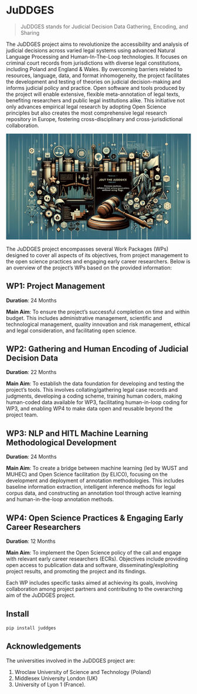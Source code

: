 # JuDDGES


<!-- WARNING: THIS FILE WAS AUTOGENERATED! DO NOT EDIT! -->

> JuDDGES stands for Judicial Decision Data Gathering, Encoding, and
> Sharing

The JuDDGES project aims to revolutionize the accessibility and analysis
of judicial decisions across varied legal systems using advanced Natural
Language Processing and Human-In-The-Loop technologies. It focuses on
criminal court records from jurisdictions with diverse legal
constitutions, including Poland and England & Wales. By overcoming
barriers related to resources, language, data, and format inhomogeneity,
the project facilitates the development and testing of theories on
judicial decision-making and informs judicial policy and practice. Open
software and tools produced by the project will enable extensive,
flexible meta-annotation of legal texts, benefiting researchers and
public legal institutions alike. This initiative not only advances
empirical legal research by adopting Open Science principles but also
creates the most comprehensive legal research repository in Europe,
fostering cross-disciplinary and cross-jurisdictional collaboration.

![baner](https://github.com/pwr-ai/JuDDGES/blob/bffb1d75ba7c78f101fc94bd9086499886b2c128/nbs/images/baner.png)

The JuDDGES project encompasses several Work Packages (WPs) designed to
cover all aspects of its objectives, from project management to the open
science practices and engaging early career researchers. Below is an
overview of the project’s WPs based on the provided information:

## WP1: Project Management

**Duration**: 24 Months

**Main Aim**: To ensure the project’s successful completion on time and
within budget. This includes administrative management, scientific and
technological management, quality innovation and risk management,
ethical and legal consideration, and facilitating open science.

## WP2: Gathering and Human Encoding of Judicial Decision Data

**Duration**: 22 Months

**Main Aim**: To establish the data foundation for developing and
testing the project’s tools. This involves collating/gathering legal
case records and judgments, developing a coding scheme, training human
coders, making human-coded data available for WP3, facilitating
human-in-loop coding for WP3, and enabling WP4 to make data open and
reusable beyond the project team.

## WP3: NLP and HITL Machine Learning Methodological Development

**Duration**: 24 Months

**Main Aim**: To create a bridge between machine learning (led by WUST
and MUHEC) and Open Science facilitation (by ELICO), focusing on the
development and deployment of annotation methodologies. This includes
baseline information extraction, intelligent inference methods for legal
corpus data, and constructing an annotation tool through active learning
and human-in-the-loop annotation methods.

## WP4: Open Science Practices & Engaging Early Career Researchers

**Duration**: 12 Months

**Main Aim**: To implement the Open Science policy of the call and
engage with relevant early career researchers (ECRs). Objectives include
providing open access to publication data and software,
disseminating/exploiting project results, and promoting the project and
its findings.

Each WP includes specific tasks aimed at achieving its goals, involving
collaboration among project partners and contributing to the overarching
aim of the JuDDGES project​​.

## Install

``` sh
pip install juddges
```

## Acknowledgements

The universities involved in the JuDDGES project are:

1.  Wroclaw University of Science and Technology (Poland)
2.  Middlesex University London (UK)
3.  University of Lyon 1 (France)​​.
